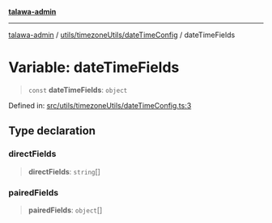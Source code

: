 [**talawa-admin**](../../../../README.md)

***

[talawa-admin](../../../../modules.md) / [utils/timezoneUtils/dateTimeConfig](../README.md) / dateTimeFields

# Variable: dateTimeFields

> `const` **dateTimeFields**: `object`

Defined in: [src/utils/timezoneUtils/dateTimeConfig.ts:3](https://github.com/bint-Eve/talawa-admin/blob/e05e1a03180dbbfc7ba850102958ea6b6cd4b01e/src/utils/timezoneUtils/dateTimeConfig.ts#L3)

## Type declaration

### directFields

> **directFields**: `string`[]

### pairedFields

> **pairedFields**: `object`[]
